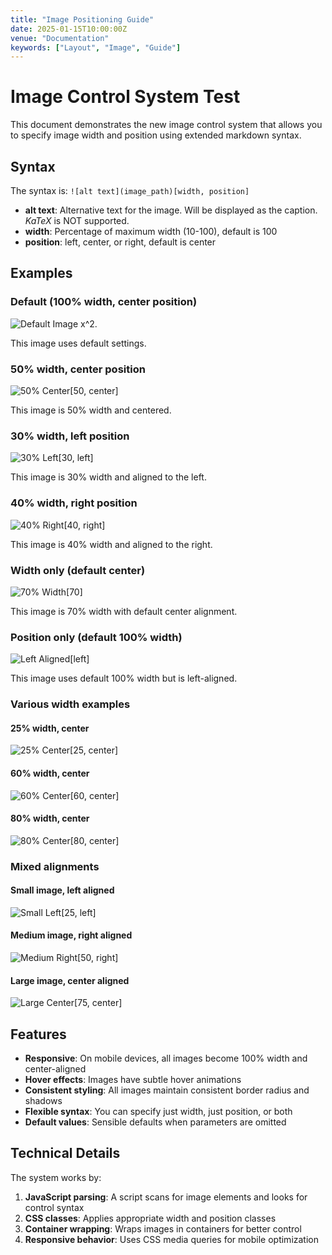 ```yaml
---
title: "Image Positioning Guide"
date: 2025-01-15T10:00:00Z
venue: "Documentation"
keywords: ["Layout", "Image", "Guide"]
---
```


# Image Control System Test

This document demonstrates the new image control system that allows you to specify image width and position using extended markdown syntax.

## Syntax

The syntax is: `![alt text](image_path)[width, position]`

- **alt text**: Alternative text for the image. Will be displayed as the caption. $KaTeX$ is NOT supported.
- **width**: Percentage of maximum width (10-100), default is 100
- **position**: left, center, or right, default is center

## Examples

### Default (100% width, center position)

![Default Image $x^2$.](posts/image-control-test/vampire.png)

This image uses default settings.

### 50% width, center position

![50% Center](posts/image-control-test/vampire.png)[50, center]

This image is 50% width and centered.

### 30% width, left position

![30% Left](posts/image-control-test/vampire.png)[30, left]

This image is 30% width and aligned to the left.

### 40% width, right position

![40% Right](posts/image-control-test/vampire.png)[40, right]

This image is 40% width and aligned to the right.

### Width only (default center)

![70% Width](posts/image-control-test/vampire.png)[70]

This image is 70% width with default center alignment.

### Position only (default 100% width)

![Left Aligned](posts/image-control-test/vampire.png)[left]

This image uses default 100% width but is left-aligned.

### Various width examples

#### 25% width, center

![25% Center](posts/image-control-test/zombie.png)[25, center]

#### 60% width, center

![60% Center](posts/image-control-test/zombie.png)[60, center]

#### 80% width, center

![80% Center](posts/image-control-test/zombie.png)[80, center]

### Mixed alignments

#### Small image, left aligned

![Small Left](posts/image-control-test/zombie.png)[25, left]

#### Medium image, right aligned

![Medium Right](posts/image-control-test/zombie.png)[50, right]

#### Large image, center aligned

![Large Center](posts/image-control-test/zombie.png)[75, center]

## Features

- **Responsive**: On mobile devices, all images become 100% width and center-aligned
- **Hover effects**: Images have subtle hover animations
- **Consistent styling**: All images maintain consistent border radius and shadows
- **Flexible syntax**: You can specify just width, just position, or both
- **Default values**: Sensible defaults when parameters are omitted

## Technical Details

The system works by:

1. **JavaScript parsing**: A script scans for image elements and looks for control syntax
2. **CSS classes**: Applies appropriate width and position classes
3. **Container wrapping**: Wraps images in containers for better control
4. **Responsive behavior**: Uses CSS media queries for mobile optimization
